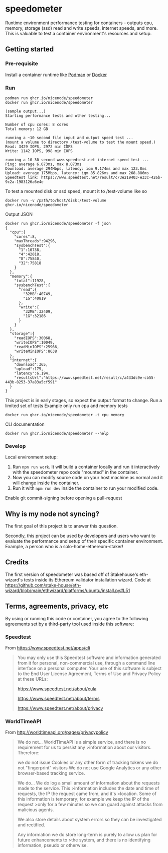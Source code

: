 # speedometer
Runtime environment performance testing for containers - outputs cpu, memory, storage (ssd) read and write speeds, internet speeds, and more. This is valuable to test a container environment's resources and setup.
## Getting started
### Pre-requisite
Install a container runtime like [Podman](https://podman.io/) or [Docker](https://www.docker.com/)
### Run
```
podman run ghcr.io/nicenode/speedometer
docker run ghcr.io/nicenode/speedometer

(sample output...)
Starting performance tests and other testing...

Number of cpu cores: 8 cores
Total memory: 12 GB

running a ~10 second file input and output speed test ...
(mount a volume to directory /test-volume to test the mount speed.)
Read: 3429 IOPS, 2972 min IOPS
Write: 1142 IOPS, 998 min IOPS

running a 10-30 second www.speedtest.net internet speed test ...
Ping: average 6.073ms, max 8.073ms
Download: average 294Mbps, latency: iqm 9.174ms and max 123.8ms
Upload: average 175Mbps, latency: iqm 85.826ms and max 268.886ms
Speedtest link: https://www.speedtest.net/result/c/3e219403-e33c-426b-9c2a-1983126a6e4e
```
To test a mounted disk or ssd speed, mount it to /test-volume like so
```
docker run -v /path/to/host/disk:/test-volume ghcr.io/nicenode/speedometer
```
Output JSON
```
docker run ghcr.io/nicenode/speedometer -f json
{
  "cpu":{
    "cores":8,
    "maxThreads":94296,
    "sysbenchTest":{
      "1":10738,
      "4":42018,
      "8":75840,
      "32":75818
    }
  },
  "memory":{
    "total":11928,
    "sysbenchTest":{
      "read":{
        "32MB":40749,
        "1G":40819
      },
      "write":{
        "32MB":32409,
        "1G":32186
      }
    }
  },
  "storage":{
    "readIOPS":30068,
    "writeIOPS":10049,
    "readMinIOPS":25966,
    "writeMinIOPS":8638
  },
  "internet":{
    "download":365,
    "upload":175,
    "latency":6.194,
    "resultsUrl":"https://www.speedtest.net/result/c/a433dc9e-cb55-443b-8253-37a83a5cf591"
  }
}
```
This project is in early stages, so expect the output format to change.
Run a limited set of tests
Example only run cpu and memory tests
```
docker run ghcr.io/nicenode/speedometer -t cpu memory
```
CLI documentation
```
docker run ghcr.io/nicenode/speedometer --help
```
### Develop
Local environment setup: 
1. Run `npm run work`. It will build a container locally and run it interactively with the speedometer repo code "mounted" in the container.
2. Now you can modify source code on your host machine as normal and it will change inside the container.
3. Run it with `npm run dev` inside the container to run your modified code.

Enable git commit-signing before opening a pull-request
## Why is my node not syncing?
The first goal of this project is to answer this question.

Secondly, this project can be used by developers and users who want to evaluate the performance and setup of their specific container environment. Example, a person who is a solo-home-ethereum-staker!

## Credits
The first version of speedometer was based off of Stakehouse's eth-wizard's tests inside its Ethereum validator installation wizard. Code at https://github.com/stake-house/eth-wizard/blob/main/ethwizard/platforms/ubuntu/install.py#L51
## Terms, agreements, privacy, etc
By using or running this code or container, you agree to the following agreements set by a third-party tool used inside this software:

### Speedtest
From https://www.speedtest.net/apps/cli

>You may only use this Speedtest software and information generated
>from it for personal, non-commercial use, through a command line
>interface on a personal computer. Your use of this software is subject
>to the End User License Agreement, Terms of Use and Privacy Policy at
>these URLs:
>
>	https://www.speedtest.net/about/eula
>
>	https://www.speedtest.net/about/terms
> 
>	https://www.speedtest.net/about/privacy

### WorldTimeAPI
From http://worldtimeapi.org/pages/privacypolicy

>We do not...
>WorldTimeAPI is a simple service, and there is no requirement for us to persist any >information about our visitors. Therefore:
>
>we do not issue Cookies or any other form of tracking tokens
>we do not "fingerprint" visitors
>We do not use Google Analytics or any other browser-based tracking service.
>
>We do...
>We do log a small amount of information about the requests made to the service. This >information includes the date and time of requests, the IP the request came from, and it's >location. Some of this information is temporary; for example we keep the IP of the request >only for a few minutes so we can guard against attacks from malicious agents.
>
>We also store details about system errors so they can be investigated and rectified.
>
>Any information we do store long-term is purely to allow us plan for future enhancements to >the system, and there is no identifying information, pseudo or otherwise.

